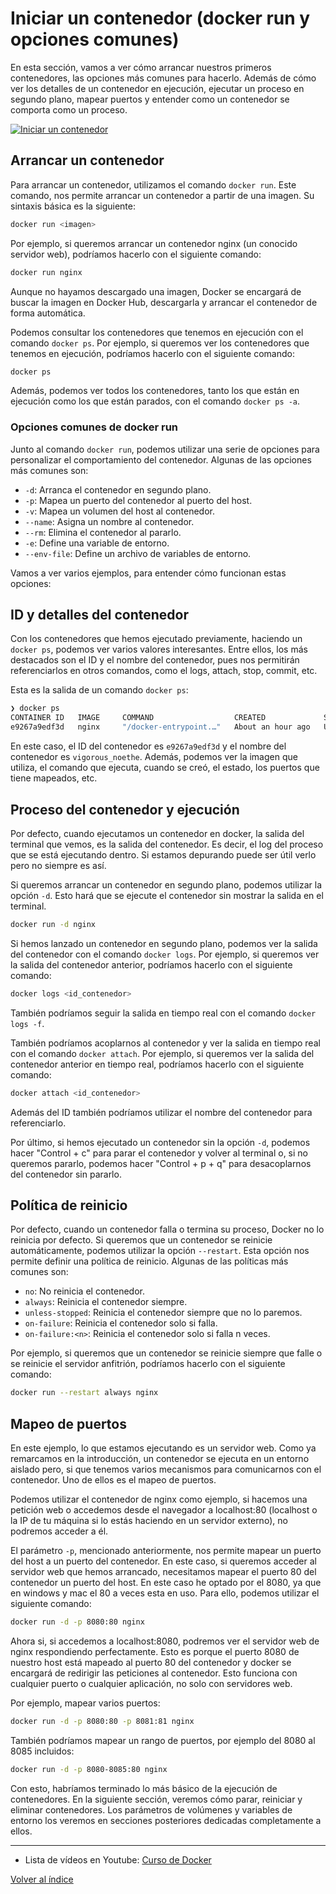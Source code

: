 # Iniciar un contenedor (docker run y opciones comunes)
En esta sección, vamos a ver cómo arrancar nuestros primeros contenedores, las opciones más comunes para hacerlo. Además de cómo ver los detalles de un contenedor en ejecución, ejecutar un proceso en segundo plano, mapear puertos y entender como un contenedor se comporta como un proceso.


[![Iniciar un contenedor](https://img.youtube.com/vi/HqHfKO6yz54/mqdefault.jpg)](https://youtu.be/HqHfKO6yz54)


## Arrancar un contenedor
Para arrancar un contenedor, utilizamos el comando `docker run`. Este comando, nos permite arrancar un contenedor a partir de una imagen. Su sintaxis básica es la siguiente:
```bash
docker run <imagen>
```

Por ejemplo, si queremos arrancar un contenedor nginx (un conocido servidor web), podríamos hacerlo con el siguiente comando:
```bash
docker run nginx
```

Aunque no hayamos descargado una imagen, Docker se encargará de buscar la imagen en Docker Hub, descargarla y arrancar el contenedor de forma automática.

Podemos consultar los contenedores que tenemos en ejecución con el comando `docker ps`. Por ejemplo, si queremos ver los contenedores que tenemos en ejecución, podríamos hacerlo con el siguiente comando:
```bash
docker ps
```

Además, podemos ver todos los contenedores, tanto los que están en ejecución como los que están parados, con el comando `docker ps -a`. 



### Opciones comunes de docker run 
Junto al comando `docker run`, podemos utilizar una serie de opciones para personalizar el comportamiento del contenedor. Algunas de las opciones más comunes son:
* `-d`: Arranca el contenedor en segundo plano.
* `-p`: Mapea un puerto del contenedor al puerto del host.
* `-v`: Mapea un volumen del host al contenedor.
* `--name`: Asigna un nombre al contenedor.
* `--rm`: Elimina el contenedor al pararlo.
* `-e`: Define una variable de entorno.
* `--env-file`: Define un archivo de variables de entorno.


Vamos a ver varios ejemplos, para entender cómo funcionan estas opciones:

## ID y detalles del contenedor
Con los contenedores que hemos ejecutado previamente, haciendo un `docker ps`, podemos ver varios valores interesantes. Entre ellos, los más destacados son el ID y el nombre del contenedor, pues nos permitirán referenciarlos en otros comandos, como el logs, attach, stop, commit, etc.

Esta es la salida de un comando `docker ps`:
```bash
❯ docker ps                                                                                        
CONTAINER ID   IMAGE     COMMAND                  CREATED             STATUS             PORTS     NAMES
e9267a9edf3d   nginx     "/docker-entrypoint.…"   About an hour ago   Up About an hour   80/tcp    vigorous_noether
```

En este caso, el ID del contenedor es `e9267a9edf3d` y el nombre del contenedor es `vigorous_noethe`. Además, podemos ver la imagen que utiliza, el comando que ejecuta, cuando se creó, el estado, los puertos que tiene mapeados, etc.


## Proceso del contenedor y ejecución
Por defecto, cuando ejecutamos un contenedor en docker, la salida del terminal que vemos, es la salida del contenedor. Es decir, el log del proceso que se está ejecutando dentro. Si estamos depurando puede ser útil verlo pero no siempre es así.

Si queremos arrancar un contenedor en segundo plano, podemos utilizar la opción `-d`. Esto hará que se ejecute el contenedor sin mostrar la salida en el terminal.
```bash
docker run -d nginx
```

Si hemos lanzado un contenedor en segundo plano, podemos ver la salida del contenedor con el comando `docker logs`. Por ejemplo, si queremos ver la salida del contenedor anterior, podríamos hacerlo con el siguiente comando:
```bash
docker logs <id_contenedor>
```

También podríamos seguir la salida en tiempo real con el comando `docker logs -f`. 

También podríamos acoplarnos al contenedor y ver la salida en tiempo real con el comando `docker attach`. Por ejemplo, si queremos ver la salida del contenedor anterior en tiempo real, podríamos hacerlo con el siguiente comando:
```bash
docker attach <id_contenedor>
```

Además del ID también podríamos utilizar el nombre del contenedor para referenciarlo.

Por último, si hemos ejecutado un contenedor sin la opción `-d`, podemos hacer "Control + c" para parar el contenedor y volver al terminal o, si no queremos pararlo, podemos hacer "Control + p + q" para desacoplarnos del contenedor sin pararlo.



## Política de reinicio
Por defecto, cuando un contenedor falla o termina su proceso, Docker no lo reinicia por defecto. Si queremos que un contenedor se reinicie automáticamente, podemos utilizar la opción `--restart`. Esta opción nos permite definir una política de reinicio. Algunas de las políticas más comunes son:
* `no`: No reinicia el contenedor.
* `always`: Reinicia el contenedor siempre.
* `unless-stopped`: Reinicia el contenedor siempre que no lo paremos.
* `on-failure`: Reinicia el contenedor solo si falla.
* `on-failure:<n>`: Reinicia el contenedor solo si falla n veces.

Por ejemplo, si queremos que un contenedor se reinicie siempre que falle o se reinicie el servidor anfitrión, podríamos hacerlo con el siguiente comando:
```bash
docker run --restart always nginx
```


## Mapeo de puertos
En este ejemplo, lo que estamos ejecutando es un servidor web. Como ya remarcamos en la introducción, un contenedor se ejecuta en un entorno aislado pero, si que tenemos varios mecanismos para comunicarnos con el contenedor. Uno de ellos es el mapeo de puertos.

Podemos utilizar el contenedor de nginx como ejemplo, si hacemos una petición web o accedemos desde el navegador a localhost:80 (localhost o la IP de tu máquina si lo estás haciendo en un servidor externo), no podremos acceder a él. 

El parámetro `-p`, mencionado anteriormente, nos permite mapear un puerto del host a un puerto del contenedor. En este caso, si queremos acceder al servidor web que hemos arrancado, necesitamos mapear el puerto 80 del contenedor un puerto del host. En este caso he optado por el 8080, ya que en windows y mac el 80 a veces esta en uso. Para ello, podemos utilizar el siguiente comando:
```bash
docker run -d -p 8080:80 nginx
```

Ahora si, si accedemos a localhost:8080, podremos ver el servidor web de nginx respondiendo perfectamente. Esto es porque el puerto 8080 de nuestro host está mapeado al puerto 80 del contenedor y docker se encargará de redirigir las peticiones al contenedor. Esto funciona con cualquier puerto o cualquier aplicación, no solo con servidores web.

Por ejemplo, mapear varios puertos:
```bash
docker run -d -p 8080:80 -p 8081:81 nginx
```

También podríamos mapear un rango de puertos, por ejemplo del 8080 al 8085 incluidos:
```bash
docker run -d -p 8080-8085:80 nginx
```


Con esto, habríamos terminado lo más básico de la ejecución de contenedores. En la siguiente sección, veremos cómo parar, reiniciar y eliminar contenedores. Los parámetros de volúmenes y variables de entorno los veremos en secciones posteriores dedicadas completamente a ellos.




---
* Lista de vídeos en Youtube: [Curso de Docker](https://www.youtube.com/playlist?list=PLQhxXeq1oc2n7YnjRhq7qVMzZWtDY7Zz0)

[Volver al índice](README.md#índice)